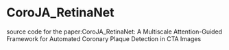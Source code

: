 # CoroJA_RetinaNet
source code for the paper:CoroJA_RetinaNet: A Multiscale Attention-Guided Framework for Automated Coronary Plaque Detection in CTA Images
